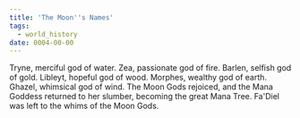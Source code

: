 ```yaml
---
title: 'The Moon''s Names'
tags:
  - world_history
date: 0004-00-00
---
```

Tryne, merciful god of water.
Zea, passionate god of fire.
Barlen, selfish god of gold.
Libleyt, hopeful god of wood.
Morphes, wealthy god of earth.
Ghazel, whimsical god of wind.
The Moon Gods rejoiced, and the Mana Goddess returned to her slumber, becoming the great Mana Tree. Fa'Diel was left to the whims of the Moon Gods.